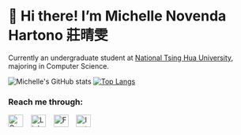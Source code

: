 <h1>👋 Hi there! I’m Michelle Novenda Hartono 莊晴雯</h1>
<p>Currently an undergraduate student at <a href="https://nthu-en.site.nthu.edu.tw/">National Tsing Hua University</a>, majoring in Computer Science.</p>


![Michelle's GitHub stats](https://github-readme-stats.vercel.app/api?username=michellenovenda&show_icons=true) [![Top Langs](https://github-readme-stats.vercel.app/api/top-langs/?username=michellenovenda&layout=compact)](https://github.com/michellenovenda/github-readme-stats)

<h3>Reach me through:</h3>
<a href="mailto:mnhartono@gmail.com" target="_top"><img src="https://upload.wikimedia.org/wikipedia/commons/thumb/7/7e/Gmail_icon_%282020%29.svg/2560px-Gmail_icon_%282020%29.svg.png" alt="Gmail Logo" width="30" height="25"></a>
&nbsp&nbsp
<a href="http://www.linkedin.com/in/michelle-novenda-hartono"><img src="https://upload.wikimedia.org/wikipedia/commons/c/ca/LinkedIn_logo_initials.png" alt="LinkedIn Logo" width="30" height="25"></a>
&nbsp&nbsp
<a href="https://www.facebook.com/michellenovendaa/"><img src="https://pnggrid.com/wp-content/uploads/2021/04/facebook-logo-1024x1024.png" alt="Facebook Logo" width="30" height="25"></a>
&nbsp&nbsp
<a href="https://www.instagram.com/michellenovenda/"><img src="https://upload.wikimedia.org/wikipedia/commons/thumb/e/e7/Instagram_logo_2016.svg/2048px-Instagram_logo_2016.svg.png" alt="Instagram Logo" width="30" height="25"></a>

<!---
michellenovenda/michellenovenda is a ✨ special ✨ repository because its `README.md` (this file) appears on your GitHub profile.
You can click the Preview link to take a look at your changes.
--->
